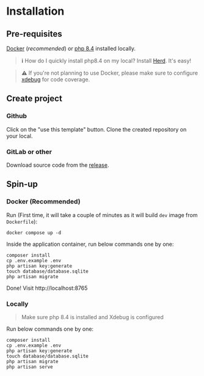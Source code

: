 # Installation


## Pre-requisites
[Docker](https://docs.docker.com/engine/install/) (_recommended_) or [php 8.4](https://www.php.net/releases/8.4/en.php) installed locally.

> **ℹ️** How do I quickly install php8.4 on my local? Install [Herd](https://herd.laravel.com). It's easy!

> **⚠️** If you're not planning to use Docker, please make sure to configure [xdebug](https://herd.laravel.com/docs/macos/debugging/xdebug) for code coverage.

## Create project

### Github
Click on the "use this template" button. Clone the created repository on your local.

### GitLab or other
Download source code from the [release](https://github.com/laralaunch/the-boilerplate/releases/).

## Spin-up

### Docker (Recommended)

Run (First time, it will take a couple of minutes as it will build `dev` image from `Dockerfile`):
```
docker compose up -d
```

Inside the application container, run below commands one by one:
```
composer install
cp .env.example .env
php artisan key:generate
touch database/database.sqlite
php artisan migrate
```

Done! Visit http://localhost:8765

### Locally

> Make sure php 8.4 is installed and Xdebug is configured

Run below commands one by one:
```
composer install
cp .env.example .env
php artisan key:generate
touch database/database.sqlite
php artisan migrate
php artisan serve
```
